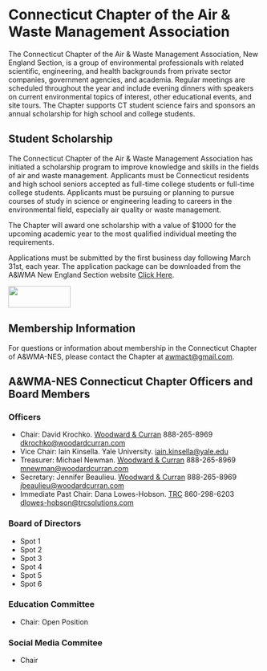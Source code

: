 # Connecticut Chapter of the Air & Waste Management Association

The Connecticut Chapter of the Air & Waste Management Association, New England Section, is a group of environmental professionals with related scientific, engineering, and health backgrounds from private sector companies, government agencies, and academia.  Regular meetings are scheduled throughout the year and include evening dinners with speakers on current environmental topics of interest, other educational events, and site tours.   The Chapter supports CT student science fairs and sponsors an annual scholarship for high school and college students. 

## Student Scholarship

The Connecticut Chapter of the Air & Waste Management Association has initiated a scholarship program to improve knowledge and skills in the fields of air and waste management. Applicants must be Connecticut residents and high school seniors accepted as full-time college students or full-time college students. Applicants must be pursuing or planning to pursue courses of study in science or engineering leading to careers in the environmental field, especially air quality or waste management.

The Chapter will award one scholarship with a value of $1000 for the upcoming academic year to the most qualified individual meeting the requirements.

Applications must be submitted by the first business day following March 31st, each year. The application package can be downloaded from the A&WMA New England Section website [Click Here](http://www.awmanewengland.org/Documents/CT%20Chapter/CT%20AWMA%20Scholarship%20Application.pdf).

<a href="https://www.linkedin.com/groups/5156530"><img src="http://www.awmanewengland.org/Web%20Page%20Images/Linked%20in%20Logo.png" width="124" height="43" /></a>

## Membership Information

For questions or information about membership in the Connecticut Chapter of A&WMA-NES, please contact the Chapter at awmact@gmail.com.

## A&WMA-NES Connecticut Chapter Officers and Board Members

### Officers

* Chair: David Krochko. [Woodward & Curran](http://www.woodardcurran.com/) 888-265-8969 dkrochko@woodardcurran.com 
* Vice Chair: Iain Kinsella. Yale University. iain.kinsella@yale.edu
* Treasurer: Michael Newman. [Woodward & Curran](http://www.woodardcurran.com/) 888-265-8969 mnewman@woodardcurran.com
* Secretary: Jennifer Beaulieu. [Woodward & Curran](http://www.woodardcurran.com/) 888-265-8969 jbeaulieu@woodardcurran.com
* Immediate Past Chair: Dana Lowes-Hobson. [TRC](http://www.trcsolutions.com/) 860-298-6203 dlowes-hobson@trcsolutions.com

### Board of Directors

* Spot 1
* Spot 2
* Spot 3
* Spot 4
* Spot 5
* Spot 6

### Education Committee

* Chair: Open Position

### Social Media Commitee

* Chair
